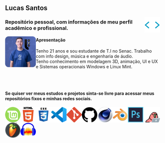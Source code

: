 ## Lucas Santos
<img align="right" width="50" height="50" src=".\img\htmltags.gif">

### Repositório pessoal, com informações de meu perfil acadêmico e profissional.

<img align="left" width="100" height="100" src=".\img\lucas.png">

#### Apresentação 

Tenho 21 anos e sou estudante de T.I no Senac. Trabalho com info design, música e engenharia de áudio. <br>
Tenho conhecimento em modelagem 3D, animação, UI e UX e Sistemas operacionais Windows e Linux Mint.<br>
<br><br><br>

#### Se quiser ver meus estudos e projetos sinta-se livre para acessar meus repositórios fixos e minhas redes sociais.
<img align="left" width="50" height="50" src=".\img\linuxmint.png">
<img align="left" width="50" height="50" src=".\img\html5.png">
<img align="left" width="50" height="50" src=".\img\css3.png">
<img align="left" width="50" height="50" src=".\img\vscode.png">
<img align="left" width="50" height="50" src=".\img\git.png">
<img align="left" width="50" height="50" src=".\img\github.png">
<img align="right" width="50" height="50" src=".\img\parrot.gif">
<img align="left" width="50" height="50" src=".\img\Cinema4d.png">
<img align="left" width="50" height="50" src=".\img\blender.png">
<img align="left" width="50" height="50" src=".\img\ps.png">
<img align="left" width="50" height="50" src=".\img\flstudio.png">
<img align="left" width="50" height="50" src=".\img\audacity.png">
